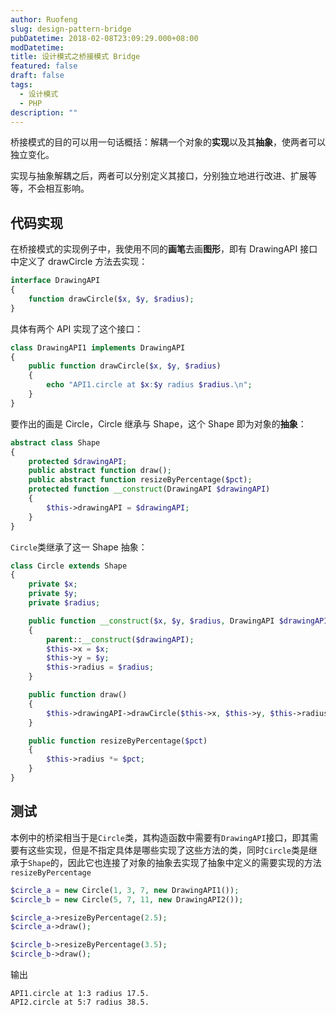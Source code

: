 ```yaml
---
author: Ruofeng
slug: design-pattern-bridge
pubDatetime: 2018-02-08T23:09:29.000+08:00
modDatetime:
title: 设计模式之桥接模式 Bridge
featured: false
draft: false
tags:
  - 设计模式
  - PHP
description: ""
---
```


桥接模式的目的可以用一句话概括：解耦一个对象的**实现**以及其**抽象**，使两者可以独立变化。

实现与抽象解耦之后，两者可以分别定义其接口，分别独立地进行改进、扩展等等，不会相互影响。

## 代码实现

在桥接模式的实现例子中，我使用不同的**画笔**去画**图形**，即有 DrawingAPI 接口中定义了 drawCircle 方法去实现：

```php
interface DrawingAPI
{
    function drawCircle($x, $y, $radius);
}
```

具体有两个 API 实现了这个接口：

```php
class DrawingAPI1 implements DrawingAPI
{
    public function drawCircle($x, $y, $radius)
    {
        echo "API1.circle at $x:$y radius $radius.\n";
    }
}
```

要作出的画是 Circle，Circle 继承与 Shape，这个 Shape 即为对象的**抽象**：

```php
abstract class Shape
{
    protected $drawingAPI;
    public abstract function draw();
    public abstract function resizeByPercentage($pct);
    protected function __construct(DrawingAPI $drawingAPI)
    {
        $this->drawingAPI = $drawingAPI;
    }
}
```

`Circle`类继承了这一 Shape 抽象：

```php
class Circle extends Shape
{
    private $x;
    private $y;
    private $radius;

    public function __construct($x, $y, $radius, DrawingAPI $drawingAPI)
    {
        parent::__construct($drawingAPI);
        $this->x = $x;
        $this->y = $y;
        $this->radius = $radius;
    }

    public function draw()
    {
        $this->drawingAPI->drawCircle($this->x, $this->y, $this->radius);
    }

    public function resizeByPercentage($pct)
    {
        $this->radius *= $pct;
    }
}
```

## 测试

本例中的桥梁相当于是`Circle`类，其构造函数中需要有`DrawingAPI`接口，即其需要有这些实现，但是不指定具体是哪些实现了这些方法的类，同时`Circle`类是继承于`Shape`的，因此它也连接了对象的抽象去实现了抽象中定义的需要实现的方法`resizeByPercentage`

```php
$circle_a = new Circle(1, 3, 7, new DrawingAPI1());
$circle_b = new Circle(5, 7, 11, new DrawingAPI2());

$circle_a->resizeByPercentage(2.5);
$circle_a->draw();

$circle_b->resizeByPercentage(3.5);
$circle_b->draw();
```

输出

```
API1.circle at 1:3 radius 17.5.
API2.circle at 5:7 radius 38.5.
```
